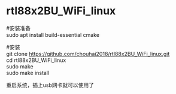 # rtl88x2BU_WiFi_linux

#安装准备</br>
sudo apt install build-essential cmake

#安装</br>
git clone https://github.com/chouhai2018/rtl88x2BU_WiFi_linux.git</br>
cd rtl88x2BU_WiFi_linux</br>
sudo make </br>
sudo make install</br>

重启系统，插上usb网卡就可以使用了
